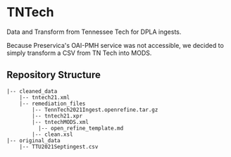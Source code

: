 # TNTech
Data and Transform from Tennessee Tech for DPLA ingests.

Because Preservica's OAI-PMH service was not accessible, we decided to simply transform a CSV from TN Tech into MODS.

## Repository Structure

```
|-- cleaned_data
    |-- tntech21.xml
    |-- remediation_files
        |-- TennTech2021Ingest.openrefine.tar.gz
        |-- tntech21.xpr
        |-- tntechMODS.xml
	      |-- open_refine_template.md
        |-- clean.xsl
|-- original_data
    |-- TTU2021Septingest.csv
